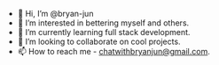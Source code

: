 - 👋 Hi, I’m @bryan-jun
- 👀 I’m interested in bettering myself and others.
- 🌱 I’m currently learning full stack development.
- 💞️ I’m looking to collaborate on cool projects.
- 📫 How to reach me - chatwithbryanjun@gmail.com.

<!---
bryan-jun/bryan-jun is a ✨ special ✨ repository because its `README.md` (this file) appears on your GitHub profile.
You can click the Preview link to take a look at your changes.
--->
